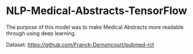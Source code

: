 # NLP-Medical-Abstracts-TensorFlow

The purpose of this model was to make Medical Abstracts more readable through using deep learning. 

Dataset: https://github.com/Franck-Dernoncourt/pubmed-rct
